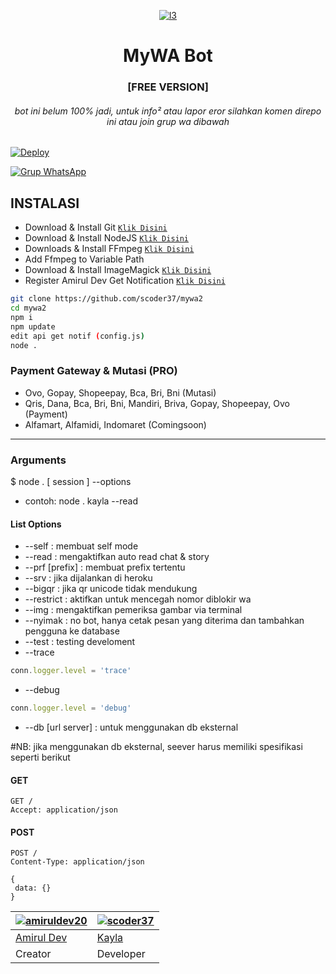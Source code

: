 <p align="center">
<a href="https://ibb.co/zsnrpRQ"><img src="https://i.ibb.co/pyM9mQX/l7.jpg" alt="l3" border="0"><a>
</p>
<h1 align="center">MyWA Bot</h1>
<h3 align="center">[FREE VERSION]</h3>
<h6 align="center">bot ini belum 100% jadi, untuk info² atau lapor eror silahkan komen direpo ini atau join grup wa dibawah</h6>

[![Deploy](https://www.herokucdn.com/deploy/button.svg)](https://heroku.com/deploy?template=https://github.com/scoder37/mywa2)

[![Grup WhatsApp](https://img.shields.io/badge/WhatsApp%20Group-25D366?style=for-the-badge&logo=whatsapp&logoColor=white)](https://chat.whatsapp.com/Bu5BtQ9kcnIKNGaVR60u9W)

## INSTALASI

* Download & Install Git [`Klik Disini`](https://git-scm.com/downloads)
* Download & Install NodeJS [`Klik Disini`](https://nodejs.org/en/download)
* Downloads & Install FFmpeg [`Klik Disini`](https://ffmpeg.org/download.html)
* Add Ffmpeg to Variable Path
* Download & Install ImageMagick [`Klik Disini`](https://imagemagick.org/script/download.php)
* Register Amirul Dev Get Notification [`Klik Disini`](https://imagemagick.org/script/download.php)

```bash
git clone https://github.com/scoder37/mywa2
cd mywa2
npm i
npm update
edit api get notif (config.js)
node .
```

### Payment Gateway & Mutasi (PRO)
* Ovo, Gopay, Shopeepay, Bca, Bri, Bni (Mutasi)
* Qris, Dana, Bca, Bri, Bni, Mandiri, Briva, Gopay, Shopeepay, Ovo (Payment)
* Alfamart, Alfamidi, Indomaret (Comingsoon)

---------

### Arguments
$ node . [ session ] --options
* contoh: node . kayla --read

#### List Options
* --self : membuat self mode
* --read : mengaktifkan auto read chat & story
* --prf [prefix] : membuat prefix tertentu
* --srv : jika dijalankan di heroku
* --bigqr : jika qr unicode tidak mendukung
* --restrict : aktifkan untuk mencegah nomor diblokir wa
* --img : mengaktifkan pemeriksa gambar via terminal
* --nyimak : no bot, hanya cetak pesan yang diterima dan tambahkan pengguna ke database
* --test : testing develoment
* --trace
```js
conn.logger.level = 'trace'
```
* --debug
```js
conn.logger.level = 'debug'
```
* --db [url server] : untuk menggunakan db eksternal

#NB:
jika menggunakan db eksternal, seever harus memiliki spesifikasi seperti berikut

#### GET

```http
GET /
Accept: application/json
```

#### POST

```http
POST /
Content-Type: application/json

{
 data: {}
}
```

 [![amiruldev20](https://avatars.githubusercontent.com/u/73012169?v=4?size=100)](https://github.com/amiruldev20) | [![scoder37](https://avatars.githubusercontent.com/u/90820338?v=4?size=100)](https://github.com/scoder37)
----|----
[Amirul Dev](https://github.com/amiruldev20) | [Kayla](https://github.com/scoder37)
 Creator | Developer

